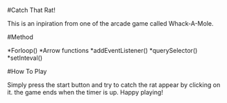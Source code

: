 #Catch That Rat!

This is an inpiration from one of the arcade game called Whack-A-Mole.

#Method

*Forloop()
*Arrow functions
*addEventListener()
*querySelector()
*setInteval()

#How To Play

Simply press the start button and try to catch the rat appear by clicking on it.
the game ends when the timer is up.
Happy playing!

